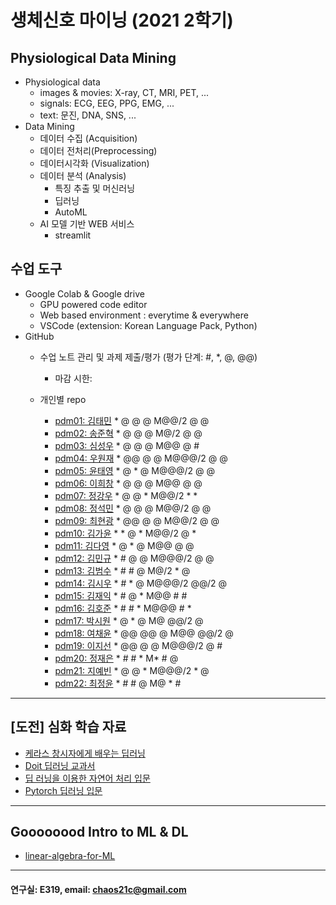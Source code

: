# 생체신호 마이닝 (2021 2학기)

## Physiological Data Mining
* Physiological data
  - images & movies: X-ray, CT, MRI, PET, ...
  - signals: ECG, EEG, PPG, EMG, ...
  - text: 문진, DNA, SNS, ...
* Data Mining
  - 데이터 수집 (Acquisition)
  - 데이터 전처리(Preprocessing)
  - 데이터시각화 (Visualization)
  - 데이터 분석 (Analysis)
    * 특징 추출 및 머신러닝
    * 딥러닝
    * AutoML
  - AI 모델 기반 WEB 서비스
    * streamlit
    
## 수업 도구
* Google Colab & Google drive
  - GPU powered code editor
  - Web based environment : everytime & everywhere
  - VSCode (extension: Korean Language Pack, Python)
* GitHub
  - 수업 노트 관리 및 과제 제출/평가 (평가 단계: #, *, @, @@)
    * 마감 시한: 
    
  - 개인별 repo  
    * [pdm01: 김태민](https://github.com/KTM001/PDM01) * @ @ @ M@@/2 @ @
    * [pdm02: 송준혁](https://github.com/916jun/pdm02) * @ @ @ M@/2 @ @
    * [pdm03: 심성우](https://github.com/pdm03/pdm03) * @ @ @ M@@ @ #
    * [pdm04: 우원재](https://github.com/SALRIGO/pdm04) * @@ @ @ M@@@/2 @ @
    * [pdm05: 윤태영](https://github.com/xodud5654/PDM05) * @ * @ M@@@/2 @ @
    * [pdm06: 이희창](https://github.com/Hee0305/PDM06) * @ @ @ M@@ @ @
    * [pdm07: 정강우](https://github.com/junggangwo/pdm07) * @ @ * M@@/2 * *
    * [pdm08: 정석민](https://github.com/seokmin1/PDM08) * @ @ @ M@@/2 @ @
    * [pdm09: 최현광](https://github.com/choihyungwang/pdm09) * @@ @ @ M@@/2 @ @
    * [pdm10: 김가윤](https://github.com/20193253/pdm10) * * @ * M@@/2 @ *
    * [pdm11: 김다영](https://github.com/dayeong918/pdm011) * @ * @ M@@ @ @
    * [pdm12: 김민규](https://github.com/Skystar728/pdm12) * # @ @ M@@@/2 @ @
    * [pdm13: 김범수](https://github.com/bum3632/pdm13) * # # @ M@/2 * @
    * [pdm14: 김시우](https://github.com/loosiu/pdm14) * # * @ M@@@/2 @@/2 @
    * [pdm15: 김재익](https://github.com/kim0129s/pdm15) * # @ * M@@ # #
    * [pdm16: 김호준](https://github.com/hojoooon/PDM16) * # # * M@@@ # *
    * [pdm17: 박시원](https://github.com/w2j1y12/pdm17) * @ * @ M@ @@/2 @
    * [pdm18: 여채윤](https://github.com/ducodbs0516/pdm18) * @@ @@ @ M@@ @@/2 @
    * [pdm19: 이지선](https://github.com/jiseon0516/pdm19) * @@ @ @ M@@@/2 @ #
    * [pdm20: 정재은](https://github.com/joung-jaeeun/pdm20) * # # * M* # @
    * [pdm21: 지예빈](https://github.com/Obliqueflo/PDM21) * @ @ * M@@@/2 * @
    * [pdm22: 최정윤](https://github.com/yoon0411/pdm22) * # # @ M@ * #
 ---
 
 ## [도전] 심화 학습 자료

 - [케라스 창시자에게 배우는 딥러닝](https://github.com/rickiepark/deep-learning-with-python-notebooks) 
 - [Doit 딥러닝 교과서](http://easyspub.co.kr/20_Menu/BookView/472/PUB) 
 - [딥 러닝을 이용한 자연어 처리 입문](https://wikidocs.net/book/2155)
 - [Pytorch 딥러닝 입문](https://github.com/Justin-A/DeepLearning101)  
 ---
 ## Goooooood Intro to ML & DL
 - [linear-algebra-for-ML](https://www.freecodecamp.org/news/how-machine-learning-leverages-linear-algebra-to-optimize-model-trainingwhy-you-should-learn-the-fundamentals-of-linear-algebra/)
 ---
 
  #### 연구실: E319, email: chaos21c@gmail.com
 
